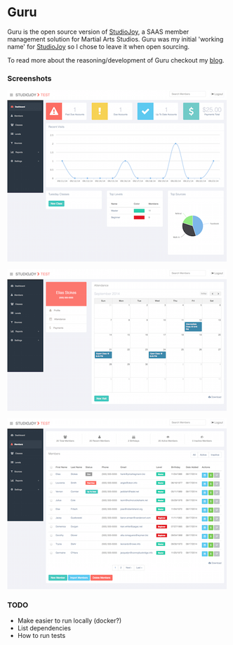 Guru
====

Guru is the open source version of [StudioJoy](http://studiojoy.net), a SAAS member management solution for Martial Arts Studios. Guru was my initial 'working name' for [StudioJoy](http://studiojoy.net) so I chose to leave it when open sourcing.

To read more about the reasoning/development of Guru checkout my [blog](http://www.markphelps.me/).

### Screenshots
![dashboard](/screenshots/dashboard.png?raw=true)

![visits](/screenshots/visits.png?raw=true)

![members](/screenshots/members.png?raw=true)

### TODO
- Make easier to run locally (docker?)
- List dependencies
- How to run tests